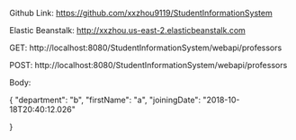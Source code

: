 Github Link: https://github.com/xxzhou9119/StudentInformationSystem

Elastic Beanstalk: http://xxzhou.us-east-2.elasticbeanstalk.com

GET:   http://localhost:8080/StudentInformationSystem/webapi/professors

POST: http://localhost:8080/StudentInformationSystem/webapi/professors

Body:

{
"department": "b",
"firstName": "a",
"joiningDate": "2018-10-18T20:40:12.026"

}

